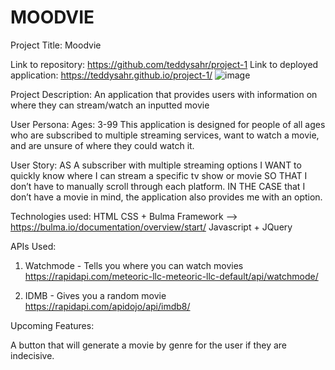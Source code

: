 # MOODVIE

Project Title: Moodvie

Link to repository: https://github.com/teddysahr/project-1
Link to deployed application: https://teddysahr.github.io/project-1/
![image](https://user-images.githubusercontent.com/87357653/139324458-2e2114af-04d5-44b5-a771-2f0c9108d0a3.png)


Project Description:
An application that provides users with information on where they can stream/watch an inputted movie

User Persona:
Ages: 3-99
This application is designed for people of all ages who are subscribed to multiple streaming services, want to watch a movie, and are unsure of where they could watch it.

User Story:
AS A subscriber with multiple streaming options
I WANT to quickly know where I can stream a specific tv show or movie
SO THAT I don’t have to manually scroll through each platform.
IN THE CASE that I don’t have a movie in mind, the application also provides me with an option.


Technologies used:
HTML
CSS +  Bulma Framework --> https://bulma.io/documentation/overview/start/
Javascript + JQuery


APIs Used:

1. Watchmode - Tells you where you can watch movies
   https://rapidapi.com/meteoric-llc-meteoric-llc-default/api/watchmode/

2. IDMB - Gives you a random movie
   https://rapidapi.com/apidojo/api/imdb8/
   
Upcoming Features:

A button that will generate a movie by genre for the user if they are indecisive.



